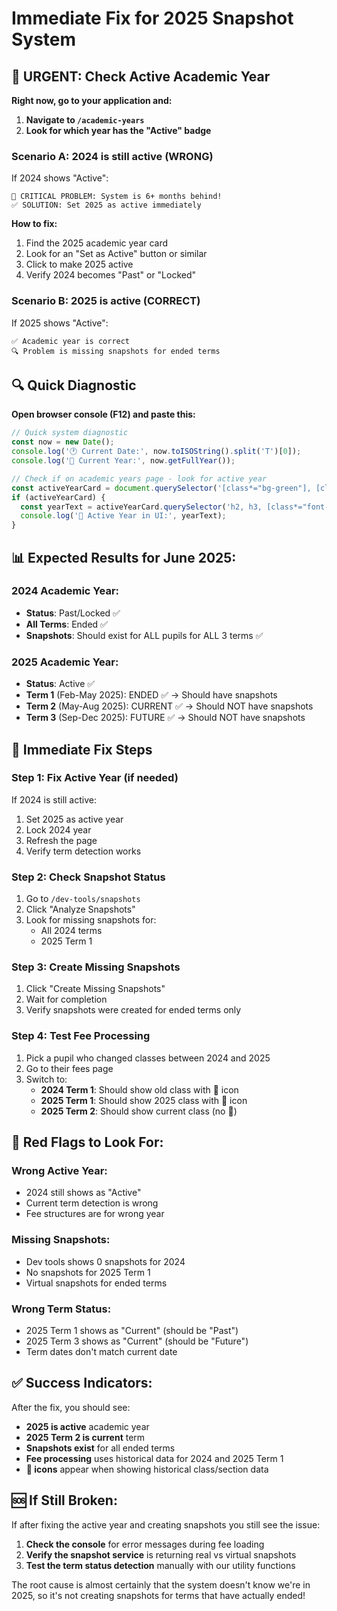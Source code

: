# Immediate Fix for 2025 Snapshot System

## **🚨 URGENT: Check Active Academic Year**

**Right now, go to your application and:**

1. **Navigate to `/academic-years`**
2. **Look for which year has the "Active" badge**

### **Scenario A: 2024 is still active (WRONG)**
If 2024 shows "Active":
```
🔴 CRITICAL PROBLEM: System is 6+ months behind!
✅ SOLUTION: Set 2025 as active immediately
```

**How to fix:**
1. Find the 2025 academic year card
2. Look for an "Set as Active" button or similar
3. Click to make 2025 active
4. Verify 2024 becomes "Past" or "Locked"

### **Scenario B: 2025 is active (CORRECT)**
If 2025 shows "Active":
```
✅ Academic year is correct
🔍 Problem is missing snapshots for ended terms
```

## **🔍 Quick Diagnostic**

**Open browser console (F12) and paste this:**

```javascript
// Quick system diagnostic
const now = new Date();
console.log('🕐 Current Date:', now.toISOString().split('T')[0]);
console.log('📅 Current Year:', now.getFullYear());

// Check if on academic years page - look for active year
const activeYearCard = document.querySelector('[class*="bg-green"], [class*="border-green"]');
if (activeYearCard) {
  const yearText = activeYearCard.querySelector('h2, h3, [class*="font-bold"]')?.textContent;
  console.log('🎯 Active Year in UI:', yearText);
}
```

## **📊 Expected Results for June 2025:**

### **2024 Academic Year:**
- **Status**: Past/Locked ✅
- **All Terms**: Ended ✅
- **Snapshots**: Should exist for ALL pupils for ALL 3 terms ✅

### **2025 Academic Year:**
- **Status**: Active ✅
- **Term 1** (Feb-May 2025): ENDED ✅ → Should have snapshots
- **Term 2** (May-Aug 2025): CURRENT ✅ → Should NOT have snapshots  
- **Term 3** (Sep-Dec 2025): FUTURE ✅ → Should NOT have snapshots

## **🔧 Immediate Fix Steps**

### **Step 1: Fix Active Year (if needed)**
If 2024 is still active:
1. Set 2025 as active year
2. Lock 2024 year  
3. Refresh the page
4. Verify term detection works

### **Step 2: Check Snapshot Status**
1. Go to `/dev-tools/snapshots`
2. Click "Analyze Snapshots"
3. Look for missing snapshots for:
   - All 2024 terms
   - 2025 Term 1

### **Step 3: Create Missing Snapshots**
1. Click "Create Missing Snapshots"
2. Wait for completion
3. Verify snapshots were created for ended terms only

### **Step 4: Test Fee Processing**
1. Pick a pupil who changed classes between 2024 and 2025
2. Go to their fees page
3. Switch to:
   - **2024 Term 1**: Should show old class with 📸 icon
   - **2025 Term 1**: Should show 2025 class with 📸 icon  
   - **2025 Term 2**: Should show current class (no 📸)

## **🚨 Red Flags to Look For:**

### **Wrong Active Year:**
- 2024 still shows as "Active"
- Current term detection is wrong
- Fee structures are for wrong year

### **Missing Snapshots:**
- Dev tools shows 0 snapshots for 2024
- No snapshots for 2025 Term 1
- Virtual snapshots for ended terms

### **Wrong Term Status:**
- 2025 Term 1 shows as "Current" (should be "Past")
- 2025 Term 3 shows as "Current" (should be "Future")
- Term dates don't match current date

## **✅ Success Indicators:**

After the fix, you should see:
- **2025 is active** academic year
- **2025 Term 2 is current** term
- **Snapshots exist** for all ended terms
- **Fee processing** uses historical data for 2024 and 2025 Term 1
- **📸 icons** appear when showing historical class/section data

## **🆘 If Still Broken:**

If after fixing the active year and creating snapshots you still see the issue:

1. **Check the console** for error messages during fee loading
2. **Verify the snapshot service** is returning real vs virtual snapshots
3. **Test the term status detection** manually with our utility functions

The root cause is almost certainly that the system doesn't know we're in 2025, so it's not creating snapshots for terms that have actually ended! 